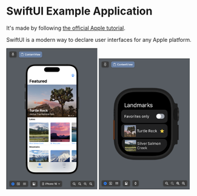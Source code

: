 # SwiftUI Example Application

It's made by following [the official Apple tutorial](https://developer.apple.com/tutorials/swiftui/).

SwiftUI is a modern way to declare user interfaces for any Apple platform.

<img src="web/ios_landmarks_1.png" alt="iOS Application" width="240" />

<img src="web/watchos_landmarks_1.png" alt="watchOS Application" width="240" />
